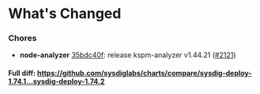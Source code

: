 # What's Changed

### Chores
- **node-analyzer** [35bdc40f](https://github.com/sysdiglabs/charts/commit/35bdc40f4c2eeee6bb8ccc5439705068d673d948): release kspm-analyzer v1.44.21 ([#2121](https://github.com/sysdiglabs/charts/issues/2121))
#### Full diff: https://github.com/sysdiglabs/charts/compare/sysdig-deploy-1.74.1...sysdig-deploy-1.74.2

